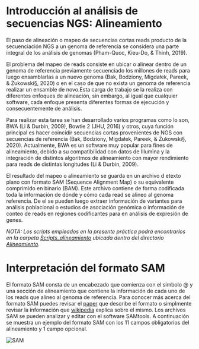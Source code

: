 # **Introducción al análisis de secuencias NGS: Alineamiento**  
El paso de alineación o mapeo de secuencias cortas reads producto de la secuenciación NGS a un genoma de referencia se considera una parte integral de los análisis de genomas (Pham-Quoc, Kieu-Do, & Thinh, 2019).  

El problema del mapeo de reads consiste en ubicar o alinear dentro de un genoma de referencia previamente secuenciado los millones de reads para luego ensamblarlas a un nuevo genoma (Bak, Bodziony, Migdałek, Pareek, & Żukowski§, 2020) o en el caso de que no exista un genoma de referencia realizar un ensamble de novo.Esta carga de trabajo se la realiza con diferentes enfoques de alineación, sin embargo, al igual que cualquier software, cada enfoque presenta diferentes formas de ejecución y consecuentemente de análisis.  

Para realizar esta tarea se han desarrollado varios programas como lo son, BWA (Li & Durbin, 2009), Bowtie 2 (JHU, 2016) y otros, cuya función principal es hacer coincidir secuencias cortas provenientes de NGS con secuencias de referencia (Bak, Bodziony, Migdałek, Pareek, & Żukowski§, 2020). Actualmente, BWA es un software muy popular para fines de alineamiento, debido a su compatibilidad con datos de Illumina y la integración de distintos algoritmos de alineamiento con mayor rendimiento para reads de distintas longitudes (Li & Durbin, 2009).  

El resultado del mapeo o alineamiento se guarda en un archivo d etexto plano con formato SAM (Sequence Alignment Map) o su equivalente comprimido en binario (BAM). Este archivo contiene de forma codificada toda la información de dónde y cómo cada read se alineo al genoma referencia. De el se pueden luego extraer información de variantes para análisis poblacional o estudios de asociación genómica o información de conteo de reads en regiones codificantes para en análisis de expresión de genes.  

_NOTA: Los scripts empleados en la presente práctica podrá encontrarlos en la carpeta [Scripts_alineamiento](https://github.com/GenomicsEducation/JaquelineFlores/tree/main/Secuencias_NGS/Scripts) ubicada dentro del directorio [Alineamiento](https://github.com/GenomicsEducation/JaquelineFlores/tree/main/Secuencias_NGS/Alineamiento)._  


# **Interpretación del formato SAM**  
El formato SAM consta de un encabezado que comienza con el símbolo @ y una sección de alineamiento que contiene la información de cada uno de los reads que alineo al genoma de referencia. Para conocer más acerca del formato SAM puedes revisar el [paper](https://www.ncbi.nlm.nih.gov/pmc/articles/PMC2723002/) que describe el formato o simplmente revisar la información que [wikipedia](https://en.wikipedia.org/wiki/SAM_(file_format)) explica sobre el mismo. Los archivos SAM se pueden analizar y editar con el software SAMtools. A continuación se muestra un ejemplo del formato SAM con los 11 campos obligatorios del alineamiento y 1 campo opcional.  

![SAM](https://user-images.githubusercontent.com/80992964/122462329-13cb9180-cf7a-11eb-8e00-c3a687e97f22.png)  


